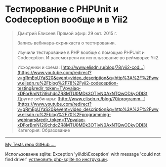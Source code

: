 # Тестирование с PHPUnit и Codeception вообще и в Yii2

>
>Дмитрий Елисеев
>Прямой эфир: 29 окт. 2015 г.
>
>Запись вебинара-скринкаста о тестировании.
>
>Изучили тестирование в PHP вообще с помощью PHPUnit и Codeception. И рассмотрели их использование во реймворке Yii2.
>
>Исходники и схема: [http://www.elisdn.ru/blog/78/yii2-cod...](https://www.youtube.com/redirect?v=gRmEpUYaS20&event=video_description&q=http%3A%2F%2Fwww.elisdn.ru%2Fblog%2F78%2Fyii2-codeception-testing&redir_token=TVpvaiaq-xDForBmN12i9chdcZR8MTU0MDk3OTIyN0AxNTQwODkyODI3)
>Другие вебинары: [http://www.elisdn.ru/blog/70/programm...](https://www.youtube.com/redirect?v=gRmEpUYaS20&event=video_description&q=http%3A%2F%2Fwww.elisdn.ru%2Fblog%2F70%2Fprogramming-webinars&redir_token=TVpvaiaq-xDForBmN12i9chdcZR8MTU0MDk3OTIyN0AxNTQwODkyODI3)
>Категория: Образование

---
[My Tests repo GitHub ....](https://github.com/SevenPowerX-PHP/ElisDn-Tests)

Использование sqlite: Exception 'yii\db\Exception' with message 'could not find driver' [установить php-sqlite по инструкции](https://github.com/SevenPowerX-PHP/ElisDn-Tests/blob/master/README/docs/Info.md). 

